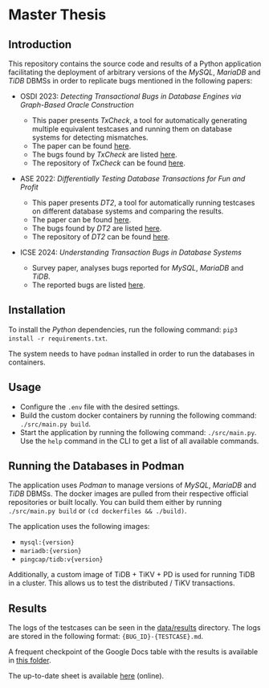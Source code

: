 # Master Thesis

## Introduction

This repository contains the source code and results of a Python application facilitating the deployment of arbitrary versions of the _MySQL_, _MariaDB_ and _TiDB_ DBMSs in order to replicate bugs mentioned in the following papers:

* OSDI 2023: _Detecting Transactional Bugs in Database Engines via Graph-Based Oracle Construction_

  - This paper presents _TxCheck_, a tool for automatically generating multiple equivalent testcases and running them on database systems for detecting mismatches.
  - The paper can be found [here](./data/papers/OSDI2023%20Detecting%20Transactional%20Bugs%20in%20Database%20Engines%20via%20Graph-Based%20Oracle%20Construction.pdf).
  - The bugs found by _TxCheck_ are listed [here](https://github.com/JZuming/TxCheck/tree/main/docs).
  - The repository of _TxCheck_ can be found [here](https://github.com/JZuming/TxCheck/).


* ASE 2022: _Differentially Testing Database Transactions for Fun and Profit_

  - This paper presents _DT2_, a tool for automatically running testcases on different database systems and comparing the results.
  - The paper can be found [here](.data/papers/ASE2022%20Differentially%20Testing%20Database%20Transactions%20for%20Fun%20and%20Profit.pdf).
  - The bugs found by _DT2_ are listed [here](./data/papers/ASE2022_DT2_bug_list.csv).
  - The repository of _DT2_ can be found [here](https://github.com/tcse-iscas/DT2).

* ICSE 2024: _Understanding Transaction Bugs in Database Systems_

  - Survey paper, analyses bugs reported for _MySQL_, _MariaDB_ and _TiDB_.
  - The reported bugs are listed [here](./data/papers/ICSE2024_bug_list.xlsx).


## Installation

To install the _Python_ dependencies, run the following command: `pip3 install -r requirements.txt`.

The system needs to have `podman` installed in order to run the databases in containers.

## Usage

* Configure the `.env` file with the desired settings.
* Build the custom docker containers by running the following command: `./src/main.py build`.
* Start the application by running the following command: `./src/main.py`. Use the `help` command in the CLI to get a list of all available commands.

## Running the Databases in Podman

The application uses _Podman_ to manage versions of _MySQL_, _MariaDB_ and _TiDB_ DBMSs. The docker images are pulled from their respective official repositories or built locally. You can build them either by running `./src/main.py build` or `(cd dockerfiles && ./build)`.

The application uses the following images:

* `mysql:{version}`
* `mariadb:{version}`
* `pingcap/tidb:v{version}`

Additionally, a custom image of TiDB + TiKV + PD is used for running TiDB in a cluster. This allows us to test the distributed / TiKV transactions.

## Results

The logs of the testcases can be seen in the [data/results](./data/results) directory.
The logs are stored in the following format: `{BUG_ID}-{TESTCASE}.md`.

A frequent checkpoint of the Google Docs table with the results is available in [this folder](./data/analysis/).

The up-to-date sheet is available [here](https://docs.google.com/spreadsheets/d/1As6S9c8yzeAzXjCYplpv2aqIEXkB6BhpMhJR2qYJ4sk/edit?usp=sharing) (online).

